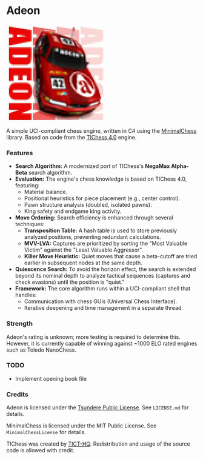 # Adeon

![Adeon](docs/Adeon.jpg)

A simple UCI-compliant chess engine, written in C# using the [MinimalChess](https://github.com/lithander/MinimalChessEngine) library. Based on code from the [TIChess 4.0](http://tict.ticalc.org/projects.html) engine.

### Features

*   **Search Algorithm:** A modernized port of TIChess's **NegaMax Alpha-Beta** search algorithm.
*   **Evaluation:** The engine's chess knowledge is based on TIChess 4.0, featuring:
    *   Material balance.
    *   Positional heuristics for piece placement (e.g., center control).
    *   Pawn structure analysis (doubled, isolated pawns).
    *   King safety and endgame king activity.
*   **Move Ordering:** Search efficiency is enhanced through several techniques:
    *   **Transposition Table:** A hash table is used to store previously analyzed positions, preventing redundant calculations.
    *   **MVV-LVA:** Captures are prioritized by sorting the "Most Valuable Victim" against the "Least Valuable Aggressor".
    *   **Killer Move Heuristic:** Quiet moves that cause a beta-cutoff are tried earlier in subsequent nodes at the same depth.
*   **Quiescence Search:** To avoid the horizon effect, the search is extended beyond its nominal depth to analyze tactical sequences (captures and check evasions) until the position is "quiet."
*   **Framework:** The core algorithm runs within a UCI-compliant shell that handles:
    *   Communication with chess GUIs (Universal Chess Interface).
    *   Iterative deepening and time management in a separate thread.

### Strength

Adeon's rating is unknown; more testing is required to determine this. However, it is currently capable of winning against ~1000 ELO rated engines such as Toledo NanoChess.

### TODO

* Implement opening book file

### Credits

Adeon is licensed under the [Tsundere Public License](https://llamawa.re/licenses/). See `LICENSE.md` for details.

MinimalChess is licensed under the MIT Public License. See `MinimalChessLicense` for details.

TIChess was created by [TICT-HQ](http://tict.ticalc.org/). Redistribution and usage of the source code is allowed with credit.